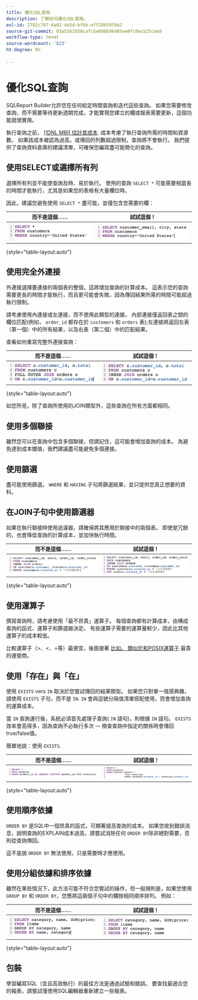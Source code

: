 ```yaml
---
title: 優化SQL查詢
description: 了解如何優化SQL查詢。
exl-id: 2782c707-6a02-4e5d-bfbb-eff20659fbb2
source-git-commit: 03a5161930cafcbe600b96465ee0fc0ecb25cae8
workflow-type: tm+mt
source-wordcount: '823'
ht-degree: 0%

---
```


# 優化SQL查詢

SQLReport Builder允許您在任何給定時間查詢和迭代這些查詢。 如果您需要修改查詢，而不需要等待更新週期完成，才能實現您建立的欄或報表需要更新，這個功能就很實用。

執行查詢之前， [[!DNL MBI] 估計其成本](https://support.magento.com/hc/en-us/articles/360016730391). 成本考慮了執行查詢所需的時間和資源數。 如果該成本被認為過高，或傳回的列數超過限制，查詢將不會執行。 我們提供了查詢資料倉庫的建議清單，可確保您編寫盡可能簡化的查詢。

## 使用SELECT或選擇所有列

選擇所有列並不能使查詢及時、易於執行。 使用的查詢 `SELECT *` 可能需要相當長的時間才能執行，尤其是如果您的表格有大量欄位時。

因此，建議您避免使用 `SELECT *` 盡可能，並僅包含您需要的欄：

| **而不是這個……** | **試試這個！** |
|-----|-----|
| ![](../../mbi/assets/Select_all_1.png) | ![](../../mbi/assets/Select_all_2.png) |

{style=&quot;table-layout:auto&quot;}

## 使用完全外連接

外連接選擇要連接的兩個表的整個，這將增加查詢的計算成本。 這表示您的查詢需要更長的時間才能執行，而且更可能會失敗，因為傳回結果所需的時間可能超過執行限制。

請考慮使用內連接或左連接，而不使用此類型的連接。 內部連接僅返回表之間的欄位匹配(例如， `order_id` 都存在於 `customers` 和 `orders` 表);左連接將返回左表（第一個）中的所有結果，以及右表（第二個）中的匹配結果。

查看如何重寫完整外連接查詢：

| **而不是這個……** | **試試這個！** |
|-----|-----|
| ![](../../mbi/assets/Full_Outer_Join_1.png) | ![](../../mbi/assets/Full_Outer_Join_2.png) |

{style=&quot;table-layout:auto&quot;}

如您所見，除了查詢所使用的JOIN類型外，這些查詢在所有方面都相同。

## 使用多個聯接

雖然您可以在查詢中包含多個聯接，但請記住，這可能會增加查詢的成本。 為避免達到成本閾值，我們建議盡可能避免多個連接。

## 使用篩選

盡可能使用篩選。 `WHERE` 和 `HAVING` 子句將篩選結果，並只提供您真正想要的資料。

## 在JOIN子句中使用篩選器

如果在執行聯接時使用過濾器，請確保將其應用於聯接中的兩個表。 即使是冗餘的，也會降低查詢的計算成本，並加快執行時間。

| **而不是這個……** | **試試這個！** |
|-----|-----|
| ![](../../mbi/assets/Join_filters_1.png) | ![](../../mbi/assets/Join_filters_2.png) |

{style=&quot;table-layout:auto&quot;}

## 使用運算子

撰寫查詢時，請考慮使用「最不昂貴」運算子。 每個查詢都有計算成本，由構成查詢的函式、運算子和篩選器決定。 有些運算子需要的運算量較少，因此比其他運算子的成本較低。

比較運算子（>、&lt;、=等）最便宜，後面接著 [比如。 類似於和POSIX運算子](https://www.postgresql.org/docs/9.5/functions-matching.html) 最貴的運營商。

## 使用「存在」與「在」

使用 `EXISTS` vers `IN` 取決於您嘗試傳回的結果類型。 如果您只對單一值感興趣，請使用 `EXISTS` 子句，而不是 `IN`. `IN` 會與逗號分隔值清單搭配使用，而會增加查詢的運算成本。

當 `IN` 查詢運行後，系統必須首先處理子查詢( `IN` 語句)，則根據 `IN` 語句。 `EXISTS` 效率會高得多，因為查詢不必執行多次 — 檢查查詢中指定的關係時會傳回true/false值。

簡單地說：使用 `EXISTS`.

| **而不是這個……** | **試試這個！** |
|-----|-----|
| ![](../../mbi/assets/Exists_1.png) | ![](../../mbi/assets/Exists_2.png) |

{style=&quot;table-layout:auto&quot;}

## 使用順序依據

`ORDER BY` 是SQL中一個昂貴的函式，可顯著提高查詢的成本。 如果您收到錯誤消息，說明查詢的EXPLAIN成本過高，請嘗試消除任何 `ORDER BY`除非絕對需要，否則從查詢傳回。

這不是說 `ORDER BY` 無法使用，只是需要時才應使用。

## 使用分組依據和排序依據

雖然在某些情況下，此方法可能不符合您嘗試的操作，但一般規則是，如果您使用 `GROUP BY` 和 `ORDER BY`，您應將這兩個子句中的欄按相同順序排列。 例如：

| **而不是這個……** | **試試這個！** |
|-----|-----|
| ![](../../mbi/assets/Group_by_2.png) | ![](../../mbi/assets/Group_by_1.png) |

{style=&quot;table-layout:auto&quot;}

## 包裝

學習編寫SQL（並且高效執行）的最佳方法是通過試驗和錯誤。 要查找最適合您的報表，請嘗試僅使用SQL編輯器重新建立一些報表。
